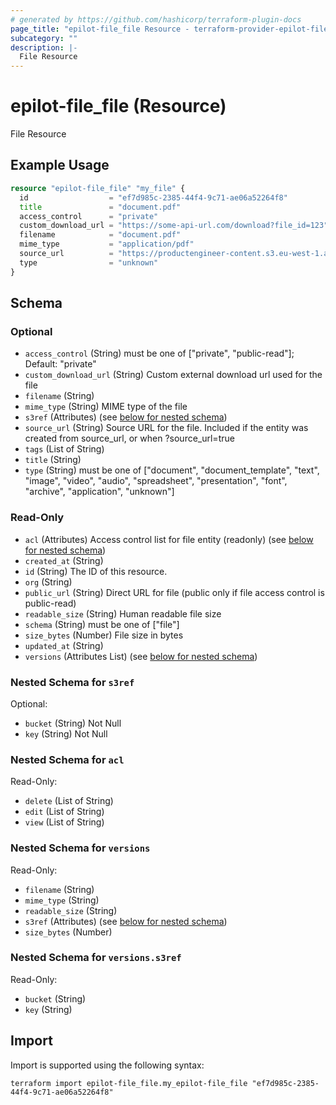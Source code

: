 ```yaml
---
# generated by https://github.com/hashicorp/terraform-plugin-docs
page_title: "epilot-file_file Resource - terraform-provider-epilot-file"
subcategory: ""
description: |-
  File Resource
---
```


# epilot-file_file (Resource)

File Resource

## Example Usage

```terraform
resource "epilot-file_file" "my_file" {
  id                  = "ef7d985c-2385-44f4-9c71-ae06a52264f8"
  title               = "document.pdf"
  access_control      = "private"
  custom_download_url = "https://some-api-url.com/download?file_id=123"
  filename            = "document.pdf"
  mime_type           = "application/pdf"
  source_url          = "https://productengineer-content.s3.eu-west-1.amazonaws.com/product-engineer-checklist.pdf"
  type                = "unknown"
}
```

<!-- schema generated by tfplugindocs -->
## Schema

### Optional

- `access_control` (String) must be one of ["private", "public-read"]; Default: "private"
- `custom_download_url` (String) Custom external download url used for the file
- `filename` (String)
- `mime_type` (String) MIME type of the file
- `s3ref` (Attributes) (see [below for nested schema](#nestedatt--s3ref))
- `source_url` (String) Source URL for the file. Included if the entity was created from source_url, or when ?source_url=true
- `tags` (List of String)
- `title` (String)
- `type` (String) must be one of ["document", "document_template", "text", "image", "video", "audio", "spreadsheet", "presentation", "font", "archive", "application", "unknown"]

### Read-Only

- `acl` (Attributes) Access control list for file entity (readonly) (see [below for nested schema](#nestedatt--acl))
- `created_at` (String)
- `id` (String) The ID of this resource.
- `org` (String)
- `public_url` (String) Direct URL for file (public only if file access control is public-read)
- `readable_size` (String) Human readable file size
- `schema` (String) must be one of ["file"]
- `size_bytes` (Number) File size in bytes
- `updated_at` (String)
- `versions` (Attributes List) (see [below for nested schema](#nestedatt--versions))

<a id="nestedatt--s3ref"></a>
### Nested Schema for `s3ref`

Optional:

- `bucket` (String) Not Null
- `key` (String) Not Null


<a id="nestedatt--acl"></a>
### Nested Schema for `acl`

Read-Only:

- `delete` (List of String)
- `edit` (List of String)
- `view` (List of String)


<a id="nestedatt--versions"></a>
### Nested Schema for `versions`

Read-Only:

- `filename` (String)
- `mime_type` (String)
- `readable_size` (String)
- `s3ref` (Attributes) (see [below for nested schema](#nestedatt--versions--s3ref))
- `size_bytes` (Number)

<a id="nestedatt--versions--s3ref"></a>
### Nested Schema for `versions.s3ref`

Read-Only:

- `bucket` (String)
- `key` (String)

## Import

Import is supported using the following syntax:

```shell
terraform import epilot-file_file.my_epilot-file_file "ef7d985c-2385-44f4-9c71-ae06a52264f8"
```
